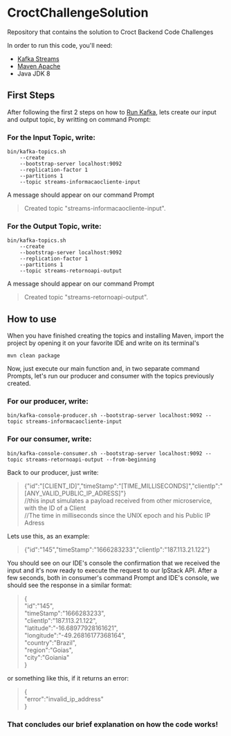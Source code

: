 # CroctChallengeSolution
Repository that contains the solution to Croct Backend Code Challenges

In order to run this code, you'll need:
- [Kafka Streams](https://kafka.apache.org/documentation/streams/)
- [Maven Apache](https://maven.apache.org/download.cgi)
- Java JDK 8

## First Steps
  After following the first 2 steps on how to [Run Kafka](https://kafka.apache.org/33/documentation/streams/quickstart), lets create our input and output topic, by writting on command Prompt:
  
### For the Input Topic, write:
``` 
bin/kafka-topics.sh 
    --create 
    --bootstrap-server localhost:9092 
    --replication-factor 1 
    --partitions 1 
    --topic streams-informacaocliente-input
```

A message should appear on our command Prompt 
> Created topic "streams-informacaocliente-input".

### For the Output Topic, write:
```
bin/kafka-topics.sh 
    --create 
    --bootstrap-server localhost:9092 
    --replication-factor 1 
    --partitions 1 
    --topic streams-retornoapi-output
```

A message should appear on our command Prompt 
> Created topic "streams-retornoapi-output".

## How to use
  When you have finished creating the topics and installing Maven, import the project by opening it on your favorite IDE and write on its terminal's
```
mvn clean package
```
Now, just execute our main function and, in two separate command Prompts, let's run our producer and consumer with the topics previously created.

### For our producer, write:
```
bin/kafka-console-producer.sh --bootstrap-server localhost:9092 --topic streams-informacaocliente-input
```
### For our consumer, write:
```
bin/kafka-console-consumer.sh --bootstrap-server localhost:9092 --topic streams-retornoapi-output --from-beginning
```

Back to our producer, just write:

>{"id":"[CLIENT_ID]","timeStamp":"[TIME_MILLISECONDS]","clientIp":"[ANY_VALID_PUBLIC_IP_ADRESS]"} \
>//this input simulates a payload received from other microservice, with the ID of a Client \
>//The time in milliseconds since the UNIX epoch and his Public IP Adress

Lets use this, as an example:
>{"id":"145","timeStamp":"1666283233","clientIp":"187.113.21.122"}

You should see on our IDE's console the confirmation that we received the input and it's now ready to execute the request to our IpStack API. 
After a few seconds, both in consumer's command Prompt and IDE's console, we should see the response in a similar format:

>{ \
>"id":"145", \
>"timeStamp":"1666283233", \
>"clientIp":"187.113.21.122", \
>"latitude":"-16.68977928161621", \
>"longitude":"-49.26816177368164", \
>"country":"Brazil", \
>"region":"Goias", \
>"city":"Goiania" \
>}

or something like this, if it returns an error:

>{ \
>"error":"invalid_ip_address" \
>}

### That concludes our brief explanation on how the code works!

